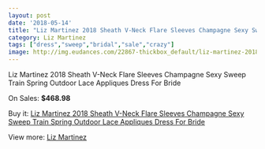 ```yaml
---
layout: post
date: '2018-05-14'
title: "Liz Martinez 2018 Sheath V-Neck Flare Sleeves Champagne Sexy Sweep Train Spring Outdoor Lace Appliques Dress For Bride"
category: Liz Martinez
tags: ["dress","sweep","bridal","sale","crazy"]
image: http://img.eudances.com/22867-thickbox_default/liz-martinez-2018-sheath-v-neck-flare-sleeves-champagne-sexy-sweep-train-spring-outdoor-lace-appliques-dress-for-bride.jpg
---
```

Liz Martinez 2018 Sheath V-Neck Flare Sleeves Champagne Sexy Sweep Train Spring Outdoor Lace Appliques Dress For Bride

On Sales: **$468.98**
<a href="https://www.eudances.com/en/liz-martinez/7314-liz-martinez-2018-sheath-v-neck-flare-sleeves-champagne-sexy-sweep-train-spring-outdoor-lace-appliques-dress-for-bride.html"><amp-img layout="responsive" width="600" height="600" src="//img.eudances.com/22867-thickbox_default/liz-martinez-2018-sheath-v-neck-flare-sleeves-champagne-sexy-sweep-train-spring-outdoor-lace-appliques-dress-for-bride.jpg" alt="Liz Martinez 2018 Sheath V-Neck Flare Sleeves Champagne Sexy Sweep Train Spring Outdoor Lace Appliques Dress For Bride 0" /></a>
<a href="https://www.eudances.com/en/liz-martinez/7314-liz-martinez-2018-sheath-v-neck-flare-sleeves-champagne-sexy-sweep-train-spring-outdoor-lace-appliques-dress-for-bride.html"><amp-img layout="responsive" width="600" height="600" src="//img.eudances.com/22876-thickbox_default/liz-martinez-2018-sheath-v-neck-flare-sleeves-champagne-sexy-sweep-train-spring-outdoor-lace-appliques-dress-for-bride.jpg" alt="Liz Martinez 2018 Sheath V-Neck Flare Sleeves Champagne Sexy Sweep Train Spring Outdoor Lace Appliques Dress For Bride 1" /></a>
<a href="https://www.eudances.com/en/liz-martinez/7314-liz-martinez-2018-sheath-v-neck-flare-sleeves-champagne-sexy-sweep-train-spring-outdoor-lace-appliques-dress-for-bride.html"><amp-img layout="responsive" width="600" height="600" src="//img.eudances.com/22875-thickbox_default/liz-martinez-2018-sheath-v-neck-flare-sleeves-champagne-sexy-sweep-train-spring-outdoor-lace-appliques-dress-for-bride.jpg" alt="Liz Martinez 2018 Sheath V-Neck Flare Sleeves Champagne Sexy Sweep Train Spring Outdoor Lace Appliques Dress For Bride 2" /></a>
<a href="https://www.eudances.com/en/liz-martinez/7314-liz-martinez-2018-sheath-v-neck-flare-sleeves-champagne-sexy-sweep-train-spring-outdoor-lace-appliques-dress-for-bride.html"><amp-img layout="responsive" width="600" height="600" src="//img.eudances.com/22874-thickbox_default/liz-martinez-2018-sheath-v-neck-flare-sleeves-champagne-sexy-sweep-train-spring-outdoor-lace-appliques-dress-for-bride.jpg" alt="Liz Martinez 2018 Sheath V-Neck Flare Sleeves Champagne Sexy Sweep Train Spring Outdoor Lace Appliques Dress For Bride 3" /></a>
<a href="https://www.eudances.com/en/liz-martinez/7314-liz-martinez-2018-sheath-v-neck-flare-sleeves-champagne-sexy-sweep-train-spring-outdoor-lace-appliques-dress-for-bride.html"><amp-img layout="responsive" width="600" height="600" src="//img.eudances.com/22873-thickbox_default/liz-martinez-2018-sheath-v-neck-flare-sleeves-champagne-sexy-sweep-train-spring-outdoor-lace-appliques-dress-for-bride.jpg" alt="Liz Martinez 2018 Sheath V-Neck Flare Sleeves Champagne Sexy Sweep Train Spring Outdoor Lace Appliques Dress For Bride 4" /></a>
<a href="https://www.eudances.com/en/liz-martinez/7314-liz-martinez-2018-sheath-v-neck-flare-sleeves-champagne-sexy-sweep-train-spring-outdoor-lace-appliques-dress-for-bride.html"><amp-img layout="responsive" width="600" height="600" src="//img.eudances.com/22872-thickbox_default/liz-martinez-2018-sheath-v-neck-flare-sleeves-champagne-sexy-sweep-train-spring-outdoor-lace-appliques-dress-for-bride.jpg" alt="Liz Martinez 2018 Sheath V-Neck Flare Sleeves Champagne Sexy Sweep Train Spring Outdoor Lace Appliques Dress For Bride 5" /></a>
<a href="https://www.eudances.com/en/liz-martinez/7314-liz-martinez-2018-sheath-v-neck-flare-sleeves-champagne-sexy-sweep-train-spring-outdoor-lace-appliques-dress-for-bride.html"><amp-img layout="responsive" width="600" height="600" src="//img.eudances.com/22871-thickbox_default/liz-martinez-2018-sheath-v-neck-flare-sleeves-champagne-sexy-sweep-train-spring-outdoor-lace-appliques-dress-for-bride.jpg" alt="Liz Martinez 2018 Sheath V-Neck Flare Sleeves Champagne Sexy Sweep Train Spring Outdoor Lace Appliques Dress For Bride 6" /></a>
<a href="https://www.eudances.com/en/liz-martinez/7314-liz-martinez-2018-sheath-v-neck-flare-sleeves-champagne-sexy-sweep-train-spring-outdoor-lace-appliques-dress-for-bride.html"><amp-img layout="responsive" width="600" height="600" src="//img.eudances.com/22870-thickbox_default/liz-martinez-2018-sheath-v-neck-flare-sleeves-champagne-sexy-sweep-train-spring-outdoor-lace-appliques-dress-for-bride.jpg" alt="Liz Martinez 2018 Sheath V-Neck Flare Sleeves Champagne Sexy Sweep Train Spring Outdoor Lace Appliques Dress For Bride 7" /></a>
<a href="https://www.eudances.com/en/liz-martinez/7314-liz-martinez-2018-sheath-v-neck-flare-sleeves-champagne-sexy-sweep-train-spring-outdoor-lace-appliques-dress-for-bride.html"><amp-img layout="responsive" width="600" height="600" src="//img.eudances.com/22869-thickbox_default/liz-martinez-2018-sheath-v-neck-flare-sleeves-champagne-sexy-sweep-train-spring-outdoor-lace-appliques-dress-for-bride.jpg" alt="Liz Martinez 2018 Sheath V-Neck Flare Sleeves Champagne Sexy Sweep Train Spring Outdoor Lace Appliques Dress For Bride 8" /></a>
<a href="https://www.eudances.com/en/liz-martinez/7314-liz-martinez-2018-sheath-v-neck-flare-sleeves-champagne-sexy-sweep-train-spring-outdoor-lace-appliques-dress-for-bride.html"><amp-img layout="responsive" width="600" height="600" src="//img.eudances.com/22868-thickbox_default/liz-martinez-2018-sheath-v-neck-flare-sleeves-champagne-sexy-sweep-train-spring-outdoor-lace-appliques-dress-for-bride.jpg" alt="Liz Martinez 2018 Sheath V-Neck Flare Sleeves Champagne Sexy Sweep Train Spring Outdoor Lace Appliques Dress For Bride 9" /></a>

Buy it: [Liz Martinez 2018 Sheath V-Neck Flare Sleeves Champagne Sexy Sweep Train Spring Outdoor Lace Appliques Dress For Bride](https://www.eudances.com/en/liz-martinez/7314-liz-martinez-2018-sheath-v-neck-flare-sleeves-champagne-sexy-sweep-train-spring-outdoor-lace-appliques-dress-for-bride.html "Liz Martinez 2018 Sheath V-Neck Flare Sleeves Champagne Sexy Sweep Train Spring Outdoor Lace Appliques Dress For Bride")

View more: [Liz Martinez](https://www.eudances.com/en/113-liz-martinez "Liz Martinez")